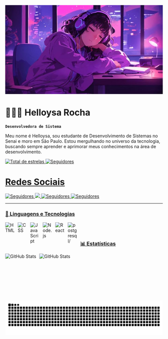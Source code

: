 <!--
<div align="center">
  <a href="#">
    <img 
      width="100%" 
      src="https://capsule-render.vercel.app/api?type=waving&color=FFA500&height=120&section=header&text=&fontSize=30&fontColor=000000&animation=twinkling"
    />
  </a>
  <br>
-->

<!--
<p align="center">
  <img 
    src="https://capsule-render.vercel.app/api?type=waving&color=FFD700&height=80&section=footer"
    width="100%" 
  />
</p>
-->

<a href="https://github.com/helozinhaa1/helozinha1/blob/main/gif1.jpeg">
  <img src="https://github.com/helozinha1/helozinha1/blob/main/gif1.jpeg" alt="GiF 1" style="width:auto; height:auto"/>
</a>

# 👩🏻‍💻 Helloysa Rocha

**`Desenvolvedora de Sistema`**


Meu nome é Helloysa, sou estudante de Desenvolvimento de Sistemas no Senai e moro em São Paulo. Estou mergulhando no universo da tecnologia, buscando sempre aprender e aprimorar meus conhecimentos na área de desenvolvimento.

<p align="left">
    </a> 
    <a href="https://github.com/Helozinha1?tab=repositories&sort=stargazers">
        <img 
            alt="Total de estrelas" 
            title="Total de estrelas GitHub" 
            src="https://custom-icon-badges.demolab.com/github/stars/helozinha1?color=55960c&style=for-the-badge&labelColor=488207&logo=star&label=estrelas"
    </a>
    <a href="https://github.com/helozinha1?tab=followers">
        <img 
            alt="Seguidores" 
            title="Me siga no GitHub" 
            src="https://custom-icon-badges.demolab.com/github/followers/helozinha1?color=236ad3&labelColor=1155ba&style=for-the-badge&logo=github&label=Seguidores&logoColor=white"

 </a>

 # Redes Sociais
 </p>
 <p align="left">
       <a href="https://www.linkedin.com/in/helloysa-rocha-dos-santos-16872034b">
        <img 
            alt="Seguidores" 
            title="Me siga no Linkedin" 
             <img src="https://img.shields.io/badge/linkedin-%230077B5.svg?style=for-the-badge&logo=linkedin&logoColor=white">
    </a>
        <a href = "mailto:helowzx@gmail.com">
        <img
             <img  src="https://img.shields.io/badge/-Gmail-%23333?style=for-the-badge&logo=gmail&logoColor=white" target="_blank">
              </a>
        <a href="https://www.linkedin.com/in/helloysa-rocha-dos-santos-16872034b">
        <img
            alt="Seguidores"
            title="Me siga no Instagram"
             <img src= "https://img.shields.io/badge/Instagram-E4405F?style=for-the-badge&logo=instagram&logoColor=white">
    </a>
        <a href="https://www.linkedin.com/in/helloysa-rocha-dos-santos-16872034b">
        <img
            alt="Seguidores"
            title="Me siga no TikTok"
             <img src= "https://img.shields.io/badge/TikTok-000000?style=for-the-badge&logo=tiktok&logoColor=white">

</p>



---


### 🤖 Linguagens e Tecnologias

<img 
    align="left" 
    alt="HTML"
    title="HTML" 
    width="30px" 
    style="padding-right: 10px;" 
    src="https://cdn.jsdelivr.net/gh/devicons/devicon@latest/icons/html5/html5-original.svg" 
/>
<img 
    align="left" 
    alt="CSS" 
    title="CSS"
    width="30px" 
    style="padding-right: 10px;" 
    src="https://cdn.jsdelivr.net/gh/devicons/devicon@latest/icons/css3/css3-original.svg" 
/>
<img 
    align="left" 
    alt="JavaScript" 
    title="JavaScript"
    width="30px" 
    style="padding-right: 10px;" 
    src="https://cdn.jsdelivr.net/gh/devicons/devicon@latest/icons/javascript/javascript-original.svg" 
/>
<img 
    align="left" 
    alt="Node.js" 
    title="Node.js"
    width="30px" 
    style="padding-right: 10px;" 
    src="https://cdn.jsdelivr.net/gh/devicons/devicon/icons/nodejs/nodejs-original.svg"
   /> 
   <img 
    align="left" 
    alt="React" 
    title="React"
    width="30px" 
    style="padding-right: 10px;" 
    src="https://cdn.jsdelivr.net/gh/devicons/devicon/icons/react/react-original.svg"
    />
    <img 
    align="left" 
    alt="postgresql/" 
    title="postgresql"
    width="30px" 
    style="padding-right: 10px;" 
    src="https://cdn.jsdelivr.net/gh/devicons/devicon/icons/postgresql/postgresql-original.svg"
    />

<br/>
<br/>

### 📊 Estatísticas

<p>
  <img 
    align="left" 
    alt="GitHub Stats" 
    height="150" 
    style="padding-right: 10px;" 
    src= "https://github-readme-stats.vercel.app/api?username=helozinha&show_icons=true&hide=contribs,prs&cache_seconds=86400&theme=radical"
  />

<img 
      align="left" 
      alt="GitHub Stats" 
      height="150" 
      src="https://github-readme-stats.vercel.app/api/top-langs/?username=helozinha1&theme=tokyonight&layout=compact&custom_title=Tecnologias&langs_count=9" 
  />

</p>
<picture align="center">
  <source media="(prefers-color-scheme: dark)" srcset="https://raw.githubusercontent.com/helozinha1/helozinha1/output/github-contribution-grid-snake-dark.svg">
  <source media="(prefers-color-scheme: light)" srcset="https://raw.githubusercontent.com/helozinha1/helozinha1/output/github-contribution-grid-snake-dark.svg">
  <img align="center" alt="github contribution grid snake animation" src="https://raw.githubusercontent.com/helozinha1/helozinha1/output/github-contribution-grid-snake.svg">
</picture>
